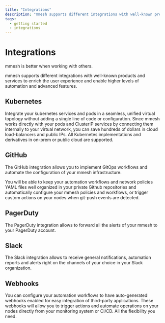 ```yaml
---
title: "Integrations"
description: "mmesh supports different integrations with well-known products and services to enrich the user experience and achieve higher levels of automation."
tags:
  - getting started
  - integrations
---
```


# Integrations

mmesh is better when working with others.

mmesh supports different integrations with well-known products and services to enrich the user experience and enable higher levels of automation and advanced features.

## Kubernetes

Integrate your kubernetes services and pods in a seamless, unified virtual topology without adding a single line of code or configuration. Since mmesh works directly with your pods and ClusterIP services by connecting them internally to your virtual network,
you can save hundreds of dollars in cloud load-balancers and public IPs. All Kubernetes implementations and derivatives in on-prem or public cloud are supported.

## GitHub

The GitHub integration allows you to implement GitOps workflows and automate the configuration of your mmesh infrastructure.

You will be able to keep your automation workflows and network policies YAML files well organized in your private Github repositories and automatically configure your mmesh policies and workflows, or trigger custom actions on your nodes when git-push events are detected.

## PagerDuty

The PagerDuty integration allows to forward all the alerts of your mmesh to your PagerDuty account.

## Slack

The Slack integration allows to receive general notifications, automation reports and alerts right on the channels of your choice in your Slack organization.

## Webhooks

You can configure your automation workflows to have auto-generated webhooks enabled for easy integration of third-party applications. These webhooks will allow you to trigger actions and automate operations on your nodes directly from your monitoring system or CI/CD. All the flexibility you need.
